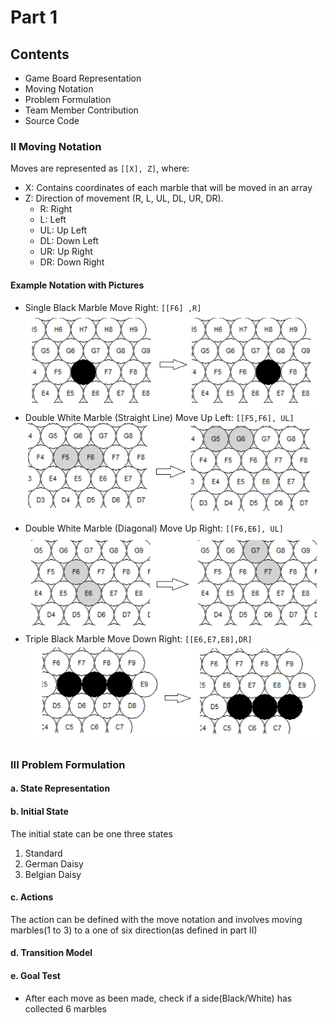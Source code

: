 # Part 1

## Contents

- Game Board Representation
- Moving Notation
- Problem Formulation
- Team Member Contribution
- Source Code

### II Moving Notation

Moves are represented as `[[X], Z]`, where:

- X: Contains coordinates of each marble that will be moved in an array
- Z: Direction of movement (R, L, UL, DL, UR, DR).
    - R: Right
    - L: Left
    - UL: Up Left
    - DL: Down Left
    - UR: Up Right
    - DR: Down Right

#### Example Notation with Pictures

- Single Black Marble Move Right: `[[F6] ,R]`
  ![img_6.png](pictures/img_6.png)
- Double White Marble (Straight Line) Move Up Left: `[[F5,F6], UL]`
  ![img_7.png](pictures/img_7.png)
- Double White Marble (Diagonal) Move Up Right: `[[F6,E6], UL]`
  ![img_8.png](pictures/img_8.png)
- Triple Black Marble Move Down Right: `[[E6,E7,E8],DR]`
  ![img_9.png](pictures/img_9.png)

### III Problem Formulation

#### a. State Representation
#### b. Initial State
The initial state can be one three states
1. Standard
2. German Daisy
3. Belgian Daisy
#### c. Actions  
The action can be defined with the move notation and involves moving marbles(1 to 3) to a one of six direction(as defined in part II)
#### d. Transition Model 

#### e. Goal Test
- After each move as been made, check if a side(Black/White) has collected 6 marbles 

